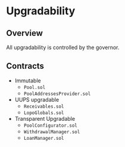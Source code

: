 # Upgradability

## Overview

All upgradability is controlled by the governor.&#x20;

## Contracts

* Immutable
  * `Pool.sol`
  * `PoolAddressesProvider.sol`
* UUPS upgradable
  * `Receivables.sol`
  * `LopoGlobals.sol`
* Transparent Upgradable
  * `PoolConfigurator.sol`
  * `WithdrawalManager.sol`
  * `LoanManager.sol`
